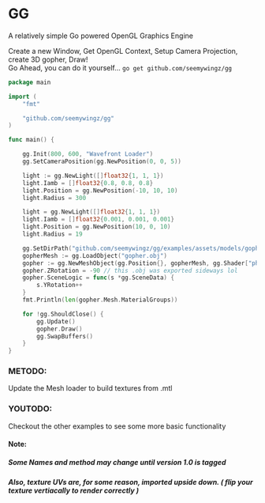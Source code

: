 # GG
A relatively simple Go powered OpenGL Graphics Engine

Create a new Window, Get OpenGL Context, Setup Camera Projection, create 3D gopher, Draw!  
Go Ahead, you can do it yourself...
`go get github.com/seemywingz/gg`
```go
package main

import (
	"fmt"

	"github.com/seemywingz/gg"
)

func main() {

	gg.Init(800, 600, "Wavefront Loader")
	gg.SetCameraPosition(gg.NewPosition(0, 0, 5))

	light := gg.NewLight([]float32{1, 1, 1})
	light.Iamb = []float32{0.8, 0.8, 0.8}
	light.Position = gg.NewPosition(-10, 10, 10)
	light.Radius = 300

	light = gg.NewLight([]float32{1, 1, 1})
	light.Iamb = []float32{0.001, 0.001, 0.001}
	light.Position = gg.NewPosition(10, 0, 10)
	light.Radius = 19

	gg.SetDirPath("github.com/seemywingz/gg/examples/assets/models/gopher")
	gopherMesh := gg.LoadObject("gopher.obj")
	gopher := gg.NewMeshObject(gg.Position{}, gopherMesh, gg.Shader["phong"])
	gopher.ZRotation = -90 // this .obj was exported sideways lol
	gopher.SceneLogic = func(s *gg.SceneData) {
		s.YRotation++
	}
	fmt.Println(len(gopher.Mesh.MaterialGroups))

	for !gg.ShouldClose() {
		gg.Update()
		gopher.Draw()
		gg.SwapBuffers()
	}
}

```
### METODO:
Update the Mesh loader to build textures from .mtl  
  
### YOUTODO:
Checkout the other examples to see some more basic functionality

#### Note:
##### Some Names and method may change until version 1.0 is tagged
##### Also, texture UVs are, for some reason, imported upside down. ( flip your texture vertiacally to render correctly  )

